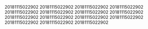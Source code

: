 20181115022902
20181115022902
20181115022902
20181115022902
20181115022902
20181115022902
20181115022902
20181115022902
20181115022902
20181115022902
20181115022902
20181115022902
20181115022902
20181115022902
20181115022902

